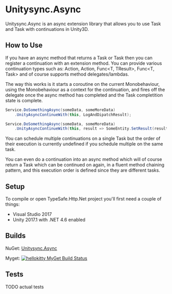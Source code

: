 # Unitysync.Async

Unitysync.Async is an async extension library that allows you to use Task and Task<T> with continuations in Unity3D.

## How to Use

If you have an async method that returns a Task or Task<T> then you can register a continuation with an extension method. You can provide various continuation types such as: Action, Action<T>, Func<T, TResult>, Func<T, Task<TResult>> and of course supports method delegates/lambdas.

The way this works is it starts a coroutine on the current Monobehaviour, using the Monobehaviour as a context for the continuation, and fires off the delegate once the async method has completed and the Task completition state is complete.

```csharp
Service.DoSomethingAsync(someData, someMoreData)
	.UnityAsyncContinueWith(this, LogAndDipatchResult);
```

```csharp
Service.DoSomethingAsync(someData, someMoreData)
	.UnityAsyncContinueWith(this, result => SomeEntity.SetResult(result.Something));
```

You can schedule multiple continuations on a single Task but the order of their execution is currently undefined if you schedule multiple on the same task.

You can even do a continuation into an async method which will of course return a Task<T> which can be continued on again, in a fluent method chaining pattern, and this execution order is defined since they are different tasks.

## Setup

To compile or open TypeSafe.Http.Net project you'll first need a couple of things:

* Visual Studio 2017
* Unity 2017.1 with .NET 4.6 enabled

## Builds

NuGet: [Unitysync.Async](https://www.nuget.org/packages/Unitysync.Async/)

Myget: [![hellokitty MyGet Build Status](https://www.myget.org/BuildSource/Badge/hellokitty?identifier=f89338ba-bf06-478a-9131-ab52b4855aa5)](https://www.myget.org/)

## Tests

TODO actual tests
